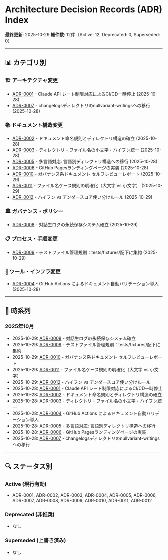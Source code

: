 # Architecture Decision Records (ADR) Index

**最終更新**: 2025-10-29
**総件数**: 12件（Active: 12, Deprecated: 0, Superseded: 0）

---

## 📊 カテゴリ別

### 🏗️ アーキテクチャ変更
- [ADR-0001](active/2025/10/20251028_0001_ci-cd-pause_architecture.md) - Claude API レート制限対応によるCI/CD一時停止 (2025-10-28)
- [ADR-0007](active/2025/10/20251028_0007_changelogs-migration-nullvariant-writings_architecture.md) - changelogsディレクトリのnullvariant-writingsへの移行 (2025-10-28)

### 📚 ドキュメント構造変更
- [ADR-0002](active/2025/10/20251028_0002_naming-structure_documentation.md) - ドキュメント命名規則とディレクトリ構造の確立 (2025-10-28)
- [ADR-0003](active/2025/10/20251028_0003_lowercase-hyphen-unification_documentation.md) - ディレクトリ・ファイル名の小文字・ハイフン統一 (2025-10-28)
- [ADR-0005](active/2025/10/20251028_0005_multilingual-directory-structure_documentation.md) - 多言語対応: 言語別ディレクトリ構造への移行 (2025-10-28)
- [ADR-0006](active/2025/10/20251028_0006_github-pages-landing-implementation_documentation.md) - GitHub Pagesランディングページの実装 (2025-10-28)
- [ADR-0010](active/2025/10/20251029_0010_governance-audit_documentation.md) - ガバナンス系ドキュメント セルフレビューレポート (2025-10-29)
- [ADR-0011](active/2025/10/20251029_0011_filename-case-convention_documentation.md) - ファイル名ケース規則の明確化（大文字 vs 小文字） (2025-10-29)
- [ADR-0012](active/2025/10/20251029_0012_hyphen-underscore-convention_documentation.md) - ハイフン vs アンダースコア使い分けルール (2025-10-29)

### 🏛️ ガバナンス・ポリシー
- [ADR-0008](active/2025/10/20251029_0008_dialogue-log-persistence-system_governance.md) - 対話生ログの永続保存システム確立 (2025-10-29)

### 📋 プロセス・手順変更
- [ADR-0009](active/2025/10/20251029_0009_test-fixtures-management_process.md) - テストファイル管理規則：tests/fixtures/配下に集約 (2025-10-29)

### 🔧 ツール・インフラ変更
- [ADR-0004](active/2025/10/20251028_0004_github-actions-doc-validation_tooling.md) - GitHub Actions によるドキュメント自動バリデーション導入 (2025-10-28)

---

## 📅 時系列

### 2025年10月
- 2025-10-29: [ADR-0008](active/2025/10/20251029_0008_dialogue-log-persistence-system_governance.md) - 対話生ログの永続保存システム確立
- 2025-10-29: [ADR-0009](active/2025/10/20251029_0009_test-fixtures-management_process.md) - テストファイル管理規則：tests/fixtures/配下に集約
- 2025-10-29: [ADR-0010](active/2025/10/20251029_0010_governance-audit_documentation.md) - ガバナンス系ドキュメント セルフレビューレポート
- 2025-10-29: [ADR-0011](active/2025/10/20251029_0011_filename-case-convention_documentation.md) - ファイル名ケース規則の明確化（大文字 vs 小文字）
- 2025-10-29: [ADR-0012](active/2025/10/20251029_0012_hyphen-underscore-convention_documentation.md) - ハイフン vs アンダースコア使い分けルール
- 2025-10-28: [ADR-0001](active/2025/10/20251028_0001_ci-cd-pause_architecture.md) - Claude API レート制限対応によるCI/CD一時停止
- 2025-10-28: [ADR-0002](active/2025/10/20251028_0002_naming-structure_documentation.md) - ドキュメント命名規則とディレクトリ構造の確立
- 2025-10-28: [ADR-0003](active/2025/10/20251028_0003_lowercase-hyphen-unification_documentation.md) - ディレクトリ・ファイル名の小文字・ハイフン統一
- 2025-10-28: [ADR-0004](active/2025/10/20251028_0004_github-actions-doc-validation_tooling.md) - GitHub Actions によるドキュメント自動バリデーション導入
- 2025-10-28: [ADR-0005](active/2025/10/20251028_0005_multilingual-directory-structure_documentation.md) - 多言語対応: 言語別ディレクトリ構造への移行
- 2025-10-28: [ADR-0006](active/2025/10/20251028_0006_github-pages-landing-implementation_documentation.md) - GitHub Pagesランディングページの実装
- 2025-10-28: [ADR-0007](active/2025/10/20251028_0007_changelogs-migration-nullvariant-writings_architecture.md) - changelogsディレクトリのnullvariant-writingsへの移行

---

## 🔍 ステータス別

### Active (現行有効)
- ADR-0001, ADR-0002, ADR-0003, ADR-0004, ADR-0005, ADR-0006, ADR-0007, ADR-0008, ADR-0009, ADR-0010, ADR-0011, ADR-0012

### Deprecated (非推奨)
- なし

### Superseded (上書き済み)
- なし
